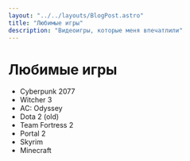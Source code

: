 ```yaml
---
layout: "../../layouts/BlogPost.astro"
title: "Любимые игры"
description: "Видеоигры, которые меня впечатлили"
---
```


# Любимые игры

- Cyberpunk 2077
- Witcher 3
- AC: Odyssey
- Dota 2 (old)
- Team Fortress 2
- Portal 2
- Skyrim
- Minecraft
